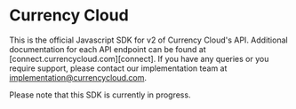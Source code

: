 # Currency Cloud

This is the official Javascript SDK for v2 of Currency Cloud's API. Additional documentation
for each API endpoint can be found at [connect.currencycloud.com][connect]. If you have any queries or you require support, please contact our implementation team at implementation@currencycloud.com.

Please note that this SDK is currently in progress.
